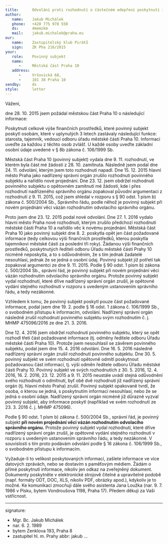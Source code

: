```yaml
---
title:      Odvolání proti rozhodnutí o částečném odepření poskytnutí informace.
author:
   name:    Jakub Michálek
   phone:   +420 775 978 550
   ds:      4memzkm
   mail:    jakub.michalek@praha.eu
our:
   name:    Zastupitelský klub Pirátů
   sign:    ZK Pha 216/2015
your:
   role:    Povinný subjekt
   name:    
      -     Městská část Praha 10
   address:
      -     Vršovická 68,
      -     101 38 Praha 10
sendby:     ds
style:      letter
---
```


Vážení, 

dne 28. 10. 2015 jsem požádal městskou část Praha 10 o následující informace: 

Poskytnutí celkové výše finančních prostředků, které povinný subjekt poskytl osobám, které v uplynulých 3 letech zastávaly následující funkce: starosta, tajemník, vedoucí odboru úřadu městské části Praha 10. Informaci uveďte za každou z těchto osob zvlášť. U každé osoby uveďte základní osobní údaje uvedené v § 8b zákona č. 106/1999 Sb. 

Městská část Praha 10 (povinný subjekt) vydala dne 9. 11. rozhodnutí, ve kterém byla část mé žádosti z 28. 10. zamítnuta. Následně jsem podal dne 24. 11. odvolání, kterým jsem toto rozhodnutí napadl. Dne 15. 12. 2015 hlavní město Praha jako nadřízený správní orgán zrušilo rozhodnutí povinného subjektu a nařídilo nové projednání. Dne 23. 12. jsem obdržel rozhodnutí povinného subjektu o opětovném zamítnutí mé žádosti, kde i přes rozhodnutí nadřízeného správního orgánu zopakoval původní argumentaci z rozhodnutí z 9. 11. 2015, což jsem shledal v rozporu s § 90 odst. 1 písm b) zákona č. 500/2004 Sb., Správního řádu, podle něhož je povinný subjekt při novém projednání věci vázán rozhodnutím odvolacího správního orgánu.

Proto jsem dne 23. 12. 2015 podal nové odvolání. Dne 27. 1. 2016 vydalo hlavní město Praha nové rozhodnutí, kterým zrušilo předchozí rozhodnutí městské části Praha 10 a nařídilo věc k novému projednání. Městská část Praha 10 jako povinný subjekt dne 8. 2. poskytla opět jen část požadované informace (tedy celkovou výši finančních prostředků, kterou poskytla tajemníkovi městské části za poslední tři roky). Žádanou výši finančních prostředků, poskytnutých řediteli odboru Úřadu městské části Prahy 10 nicméně neposkytla, a to s odůvodněním, že s tím jednak žadatelé nesouhlasí, jednak že se jedná o osobní údaj. Povinný subjekt již potřetí tak zopakoval argumentci ze dne 9. 11. 2015. Podle § 90 odst. 1 písm b) zákona č. 500/2004 Sb., správní řád, je povinný subjekt při novém projednání věci vázán rozhodnutím odvolacího správního orgánu. Protože povinný subjekt vydal rozhodnutí, které dříve nadřízený správní orgán zrušil, je opětovné vydání stejného rozhodnutí v rozporu s uvedeným ustanovením správního řádu, a tedy nezákonné. 

Vzhledem k tomu, že povinný subjekt poskytl pouze část požadované informace, podal jsem dne 19. 2. podle § 16 odst. 1 zákona č. 106/1999 Sb., o svobodném přístupu k informacím, odvolání. Nadřízený správní orgán následně zrušil rozhodnutí povinného subjektu svým rozhodnutím č. j. MHMP 475096/2016 ze dne 21. 3. 2016. 

Dne 12. 4. 2016 jsem obdržel rozhodnutí povinného subjektu, který se opět rozhodl třetí část požadované informace (tj. odměny ředitele odboru Úřadu městské části Praha 10). Protože jsem nesouhlasil se závěrem povinného subjektu, podal jsem dne 15. 4. 2016 odvolání. Dne 16. 5. 2016 následně nadřízený správní orgán zrušil rozhodnutí povinného subjektu. Dne 30. 5. povinný subjekt ve svém rozhodnutí opětovně odmítl poskytnout požadovanou část informací, tj. výši odměn ředitele odboru Úřadu městské části Prahy 10. Povinný subjekt ve svých rozhodnutích z 30. 5. 2016, 12. 4. 2016, 16. 2. 2016, 23. 12. 2015 a 9. 11. 2015 neustále uvádí stejná odůvodnění svého rozhodnutí o odmítnutí, byť obě dvě rozhodnutí již nadřízený správní orgán (tj. hlavní město Praha) zrušil. Povinný subjekt opakovaně tvrdí, že osoba, o kterou se jedná, s poskytnutím informací nesouhlasí, nebo že se jedná o osobní údaje. Nadřízený správní orgán nicméně již důrazně vyzval povinný subjekt, aby informace poskytl (například ve svém rozhodnutí ze 23. 3. 2016 č. j. MHMP 475096). 

Podle § 90 odst. 1 písm b) zákona č. 500/2004 Sb., správní řád, je povinný subjekt **při novém projednání věci vázán rozhodnutím odvolacího správního orgánu.** Protože povinný subjekt vydal rozhodnutí, které dříve nadřízený správní orgán zrušil, je opětovné vydání stejného rozhodnutí v rozporu s uvedeným ustanovením správního řádu, a tedy nezákonné. V souvislosti s tím proto podávám odvolání podle § 16 zákona č. 106/1999 Sb., o svobodném přístupu k informacím.

Vyžaduje-li to velikost poskytovaných informací, zašlete informace ve více datových zprávách, nebo se dostavím s paměťovým médiem. Žádám o přímé poskytnutí informace, nikoliv jen odkaz na zveřejněný dokument. Dokumenty poskytněte v elektronické strojově čitelné a upravitelné podobě (např. formáty ODT, DOC, XLS, nikoliv PDF, obrázky apod.), kdykoliv je to možné. Ke komunikaci zmocňuji dále svého asistenta Jana Loužka (nar. 9. 7. 1986 v Písku, bytem Vondroušova 1198, Praha 17). Předem děkuji za Vaši vstřícnost. 

---
signature:
  - Mgr. Bc. Jakub Michálek
  - nar. 6. 2. 1989
  - bytem Zenklova 193, Praha 8
  - zastupitel hl. m. Prahy
abbr:       jakub
...

